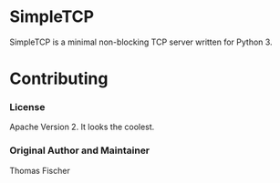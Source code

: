 # SimpleTCP
SimpleTCP is a minimal non-blocking TCP server written for Python 3.

# Contributing

### License

Apache Version 2. It looks the coolest.

### Original Author and Maintainer

Thomas Fischer
